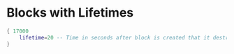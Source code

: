 # Blocks with Lifetimes

```lua
{ 17000
    lifetime=20 -- Time in seconds after block is created that it destroys itself.
}
```